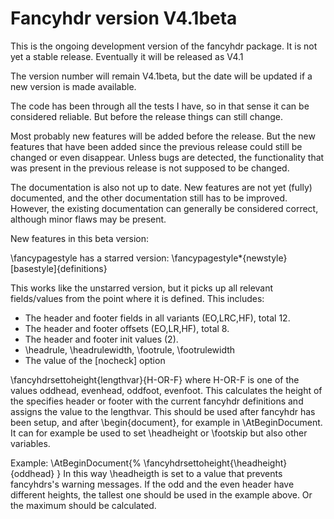 # Fancyhdr version V4.1beta

This is the ongoing development version of the fancyhdr package.
It is not yet a stable release. Eventually it will be released as V4.1

The version number will remain V4.1beta, but the date will be updated if a new
version is made available.

The code has been through all the tests I have, so in that sense it can be
considered reliable. But before the release things can still change.

Most probably new features will be added before the release. But the new
features that have been added since the previous release could still be changed
or even disappear. Unless bugs are detected, the functionality that was present
in the previous release is not supposed to be changed.

The documentation is also not up to date. New features are not yet (fully)
documented, and the other documentation still has to be improved. However, the
existing documentation can generally be considered correct, although minor
flaws may be present.

New features in this beta version:

\fancypagestyle has a starred version:
  \fancypagestyle*{newstyle}[basestyle]{definitions}
  
This works like the unstarred version, but it picks up all relevant
fields/values from the point where it is defined. This includes:
 - The header and footer fields in all variants (EO,LRC,HF), total 12.
 - The header and footer offsets (EO,LR,HF), total 8.
 - The header and footer init values (2).
 - \headrule, \headrulewidth, \footrule, \footrulewidth
 - The value of the [nocheck] option
 
 \fancyhdrsettoheight{lengthvar}{H-OR-F}
 where H-OR-F is one of the values oddhead, evenhead, oddfoot, evenfoot.
 This calculates the height of the specifies header or footer with the
 current fancyhdr definitions and assigns the value to the lengthvar.
 This should be used after fancyhdr has been setup, and after \begin{document},
 for example in \AtBeginDocument. It can for example be used to set \headheight
 or \footskip but also other variables.
 
 Example:
 \AtBeginDocument{%
  \fancyhdrsettoheight{\headheight}{oddhead}
}
In this way \headheigth is set to a value that prevents fancyhdrs's warning messages.
If the odd and the even header have different heights, the tallest one should
be used in the example above. Or the maximum should be calculated.
